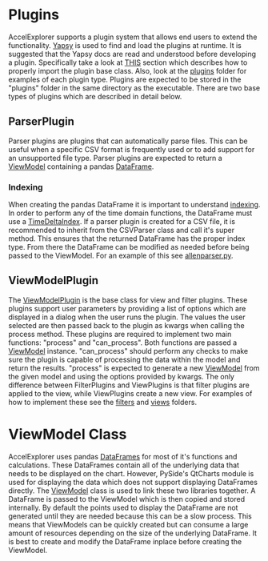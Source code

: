 # Plugins

AccelExplorer supports a plugin system that allows end users to extend the functionality. [Yapsy](https://yapsy.sourceforge.net/) is used to find and load the plugins at runtime. It is suggested that the Yapsy docs are read and understood before developing a plugin. Specifically take a look at [THIS](https://yapsy.sourceforge.net/Advices.html#id4) section which describes how to properly import the plugin base class. Also, look at the [plugins](/plugins/) folder for examples of each plugin type. Plugins are expected to be stored in the "plugins" folder in the same directory as the executable. There are two base types of plugins which are described in detail below. 

## ParserPlugin
Parser plugins are plugins that can automatically parse files. This can be useful when a specific CSV format is frequently used or to add support for an unsupported file type. Parser plugins are expected to return a [ViewModel](#viewmodel-class) containing a pandas [DataFrame](https://pandas.pydata.org/docs/reference/api/pandas.DataFrame.html). 

### Indexing
When creating the pandas DataFrame it is important to understand [indexing](https://pandas.pydata.org/docs/user_guide/indexing.html). In order to perform any of the time domain functions, the DataFrame must use a [TimeDeltaIndex](https://pandas.pydata.org/docs/reference/api/pandas.TimedeltaIndex.html). If a parser plugin is created for a CSV file, it is recommended to inherit from the CSVParser class and call it's super method. This ensures that the returned DataFrame has the proper index type. From there the DataFrame can be modified as needed before being passed to the ViewModel. For an example of this see [allenparser.py](/plugins/parsers/allenparser.py).

## ViewModelPlugin
The [ViewModelPlugin](/app/plugins/viewmodelplugin.py) is the base class for view and filter plugins. These plugins support user parameters by providing a list of options which are displayed in a dialog when the user runs the plugin. The values the user selected are then passed back to the plugin as kwargs when calling the process method. These plugins are required to implement two main functions: "process" and "can_process". Both functions are passed a [ViewModel](#viewmodel-class) instance. "can_process" should perform any checks to make sure the plugin is capable of processing the data within the model and return the results. "process" is expected to generate a new [ViewModel](#viewmodel-class) from the given model and using the options provided by kwargs. The only difference between FilterPlugins and ViewPlugins is that filter plugins are applied to the view, while ViewPlugins create a new view. For examples of how to implement these see the [filters](/plugins/filters/) and [views](/plugins/views/) folders.

# ViewModel Class
AccelExplorer uses pandas [DataFrames](https://pandas.pydata.org/docs/reference/api/pandas.DataFrame.html) for most of it's functions and calculations. These DataFrames contain all of the underlying data that needs to be displayed on the chart. However, PySide's QtCharts module is used for displaying the data which does not support displaying DataFrames directly. The [ViewModel](/app/views/viewmodel.py) class is used to link these two libraries together. A DataFrame is passed to the ViewModel which is then copied and stored internally. By default the points used to display the DataFrame are not generated until they are needed because this can be a slow process. This means that ViewModels can be quickly created but can consume a large amount of resources depending on the size of the underlying DataFrame. It is best to create and modify the DataFrame inplace before creating the ViewModel. 
